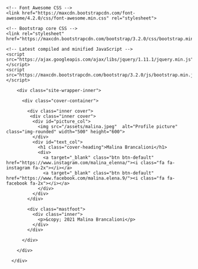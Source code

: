 <html lang="en">
<head>
    <meta charset="UTF-8">
    <meta name="viewport" content="width=device-width, intial-scale=1.0">
    <title>Hello!</title>
    <link rel="stylesheet" href="styles.css">
    <link rel="icon" href="favicon.ico">

    <!-- Font Awesome CSS -->
    <link href="https://maxcdn.bootstrapcdn.com/font-awesome/4.2.0/css/font-awesome.min.css" rel="stylesheet">

    <!-- Bootstrap core CSS -->
    <link rel="stylesheet" href="https://maxcdn.bootstrapcdn.com/bootstrap/3.2.0/css/bootstrap.min.css">
  
    <!-- Latest compiled and minified JavaScript -->
    <script src="https://ajax.googleapis.com/ajax/libs/jquery/1.11.1/jquery.min.js"></script>
    <script src="https://maxcdn.bootstrapcdn.com/bootstrap/3.2.0/js/bootstrap.min.js"></script>
</head>

<body>
    <div class="site-wrapper">

        <div class="site-wrapper-inner">
  
          <div class="cover-container">
  
            <div class="inner cover">
             <div class="inner cover">
              <div id="picture_col">
                <img src="/assets/malina.jpeg"  alt="Profile picture" class="img-rounded" width="500" height="600">
              </div>
              <div id="text_col">
                <h1 class="cover-heading">Malina Brancalioni</h1>
                <div>
                  <a target="_blank" class="btn btn-default" href="https://www.instagram.com/malina_elenna/"><i class="fa fa-instagram fa-2x"></i></a>
                  <a target="_blank" class="btn btn-default" href="https://www.facebook.com/malina.elena.9/"><i class="fa fa-facebook fa-2x"></i></a>
                </div>
              </div>
            </div>
  
            <div class="mastfoot">
              <div class="inner">
                <p>&copy; 2021 Malina Brancalioni</p>
              </div>
            </div>
  
          </div>
  
        </div>
  
      </div>
  
</body>
</html>
